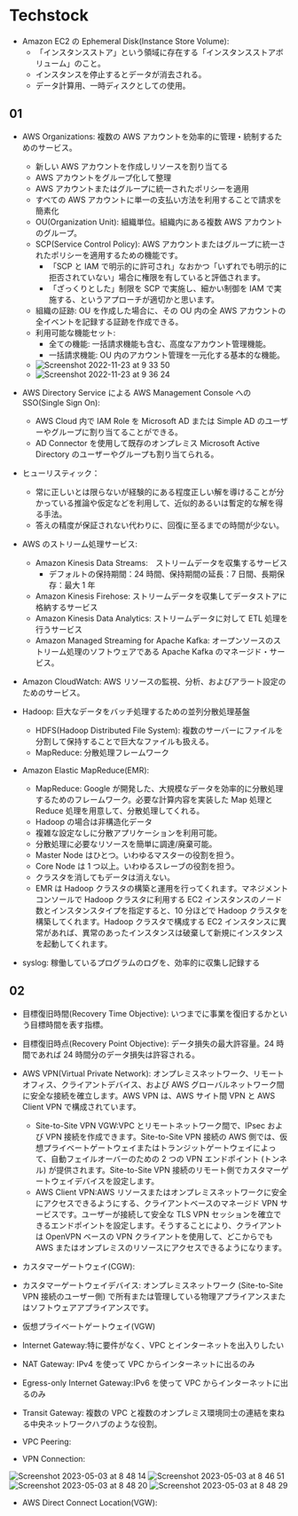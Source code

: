 # Techstock

- Amazon EC2 の Ephemeral Disk(Instance Store Volume):
  - 「インスタンスストア」という領域に存在する「インスタンスストアボリューム」のこと。
  - インスタンスを停止するとデータが消去される。
  - データ計算用、一時ディスクとしての使用。

## 01

- AWS Organizations: 複数の AWS アカウントを効率的に管理・統制するためのサービス。

  - 新しい AWS アカウントを作成しリソースを割り当てる
  - AWS アカウントをグループ化して整理
  - AWS アカウントまたはグループに統一されたポリシーを適用
  - すべての AWS アカウントに単一の支払い方法を利用することで請求を簡素化
  - OU(Organization Unit): 組織単位。組織内にある複数 AWS アカウントのグループ。
  - SCP(Service Control Policy): AWS アカウントまたはグループに統一されたポリシーを適用するための機能です。
    - 「SCP と IAM で明示的に許可され」なおかつ「いずれでも明示的に拒否されていない」場合に権限を有していると評価されます。
    - 「ざっくりとした」制限を SCP で実施し、細かい制御を IAM で実施する、というアプローチが適切かと思います。
  - 組織の証跡: OU を作成した場合に、その OU 内の全 AWS アカウントの全イベントを記録する証跡を作成できる。
  - 利用可能な機能セット:
    - 全ての機能: 一括請求機能も含む、高度なアカウント管理機能。
    - 一括請求機能: OU 内のアカウント管理を一元化する基本的な機能。
  - ![Screenshot 2022-11-23 at 9 33 50](https://user-images.githubusercontent.com/61643054/203450104-8b13678e-2e1a-4ec7-96ff-e481e872cebd.png)
  - ![Screenshot 2022-11-23 at 9 36 24](https://user-images.githubusercontent.com/61643054/203450125-6d282f87-1410-4c32-9d0c-98d34389fbc7.png)

- AWS Directory Service による AWS Management Console への SSO(Single Sign On):

  - AWS Cloud 内で IAM Role を Microsoft AD または Simple AD のユーザーやグループに割り当てることができる。
  - AD Connector を使用して既存のオンプレミス Microsoft Active Directory のユーザーやグループも割り当てられる。

- ヒューリスティック：

  - 常に正しいとは限らないが経験的にある程度正しい解を導けることが分かっている推論や仮定などを利用して、近似的あるいは暫定的な解を得る手法。
  - 答えの精度が保証されない代わりに、回復に至るまでの時間が少ない。

- AWS のストリーム処理サービス:
  - Amazon Kinesis Data Streams:　ストリームデータを収集するサービス
    - デフォルトの保持期間：24 時間、保持期間の延長：7 日間、長期保存：最大 1 年
  - Amazon Kinesis Firehose: ストリームデータを収集してデータストアに格納するサービス
  - Amazon Kinesis Data Analytics: ストリームデータに対して ETL 処理を行うサービス
  - Amazon Managed Streaming for Apache Kafka: オープンソースのストリーム処理のソフトウェアである Apache Kafka のマネージド・サービス。
- Amazon CloudWatch: AWS リソースの監視、分析、およびアラート設定のためのサービス。
- Hadoop: 巨大なデータをバッチ処理するための並列分散処理基盤
  - HDFS(Hadoop Distributed File System): 複数のサーバーにファイルを分割して保持することで巨大なファイルも扱える。
  - MapReduce: 分散処理フレームワーク
- Amazon Elastic MapReduce(EMR):

  - MapReduce: Google が開発した、大規模なデータを効率的に分散処理するためのフレームワーク。必要な計算内容を実装した Map 処理と Reduce 処理を用意して、分散処理してくれる。
  - Hadoop の場合は非構造化データ
  - 複雑な設定なしに分散アプリケーションを利用可能。
  - 分散処理に必要なリソースを簡単に調達/廃棄可能。
  - Master Node はひとつ。いわゆるマスターの役割を担う。
  - Core Node は 1 つ以上。いわゆるスレーブの役割を担う。
  - クラスタを消してもデータは消えない。
  - EMR は Hadoop クラスタの構築と運用を行ってくれます。マネジメントコンソールで Hadoop クラスタに利用する EC2 インスタンスのノード数とインスタンスタイプを指定すると、10 分ほどで Hadoop クラスタを構築してくれます。Hadoop クラスタで構成する EC2 インスタンスに異常があれば、異常のあったインスタンスは破棄して新規にインスタンスを起動してくれます。

- syslog: 稼働しているプログラムのログを、効率的に収集し記録する

## 02

- 目標復旧時間(Recovery Time Objective): いつまでに事業を復旧するかという目標時間を表す指標。
- 目標復旧時点(Recovery Point Objective): データ損失の最大許容量。24 時間であれば 24 時間分のデータ損失は許容される。

- AWS VPN(Virtual Private Network): オンプレミスネットワーク、リモートオフィス、クライアントデバイス、および AWS グローバルネットワーク間に安全な接続を確立します。AWS VPN は、AWS サイト間 VPN と AWS Client VPN で構成されています。

  - Site-to-Site VPN VGW:VPC とリモートネットワーク間で、IPsec および VPN 接続を作成できます。Site-to-Site VPN 接続の AWS 側では、仮想プライベートゲートウェイまたはトランジットゲートウェイによって、自動フェイルオーバーのための 2 つの VPN エンドポイント (トンネル) が提供されます。Site-to-Site VPN 接続のリモート側でカスタマーゲートウェイデバイスを設定します。
  - AWS Client VPN:AWS リソースまたはオンプレミスネットワークに安全にアクセスできるようにする、クライアントベースのマネージド VPN サービスです。ユーザーが接続して安全な TLS VPN セッションを確立できるエンドポイントを設定します。そうすることにより、クライアントは OpenVPN ベースの VPN クライアントを使用して、どこからでも AWS またはオンプレミスのリソースにアクセスできるようになります。

- カスタマーゲートウェイ(CGW):
- カスタマーゲートウェイデバイス: オンプレミスネットワーク (Site-to-Site VPN 接続のユーザー側) で所有または管理している物理アプライアンスまたはソフトウェアアプライアンスです。
- 仮想プライベートゲートウェイ(VGW)
- Internet Gateway:特に要件がなく、VPC とインターネットを出入りしたい
- NAT Gateway: IPv4 を使って VPC からインターネットに出るのみ
- Egress-only Internet Gateway:IPv6 を使って VPC からインターネットに出るのみ
- Transit Gateway: 複数の VPC と複数のオンプレミス環境同士の連結を束ねる中央ネットワークハブのような役割。

- VPC Peering:
- VPN Connection:

![Screenshot 2023-05-03 at 8 48 14](https://user-images.githubusercontent.com/61643054/235809440-8752fefd-dd31-48f7-8c5f-1f5a3995d289.png)
![Screenshot 2023-05-03 at 8 46 51](https://user-images.githubusercontent.com/61643054/235809426-341d7792-fb7b-4488-a0ae-1ef813ca703c.png)
![Screenshot 2023-05-03 at 8 48 20](https://user-images.githubusercontent.com/61643054/235809443-626502c0-6484-47c2-ab8e-27817f04db6c.png)
![Screenshot 2023-05-03 at 8 48 29](https://user-images.githubusercontent.com/61643054/235809448-734b7f13-dce3-4bfc-b78a-bf70738ae830.png)


- AWS Direct Connect Location(VGW):
